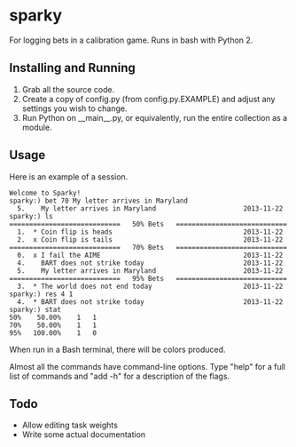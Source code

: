 sparky
======

For logging bets in a calibration game. Runs in bash with Python 2.

Installing and Running
------
1. Grab all the source code.
2. Create a copy of config.py (from config.py.EXAMPLE) and adjust any settings you wish to change.
3. Run Python on \_\_main\_\_.py, or equivalently, run the entire collection as a module.

Usage
-----
Here is an example of a session.

    Welcome to Sparky!
    sparky:) bet 70 My letter arrives in Maryland  
      5.    My letter arrives in Maryland                      2013-11-22
    sparky:) ls
    ============================   50% Bets   ============================
      1.  * Coin flip is heads                                 2013-11-22
      2.  x Coin flip is tails                                 2013-11-22
    ============================   70% Bets   ============================
      0.  x I fail the AIME                                    2013-11-22
      4.    BART does not strike today                         2013-11-22
      5.    My letter arrives in Maryland                      2013-11-22
    ============================   95% Bets   ============================
      3.  * The world does not end today                       2013-11-22
    sparky:) res 4 1
      4.  * BART does not strike today                         2013-11-22
    sparky:) stat
    50%    50.00%    1   1
    70%    50.00%    1   1
    95%   100.00%    1   0
When run in a Bash terminal, there will be colors produced.

Almost all the commands have command-line options.  Type "help" for a full list of commands and "add -h" for a description of the flags.

Todo
------
* Allow editing task weights
* Write some actual documentation
